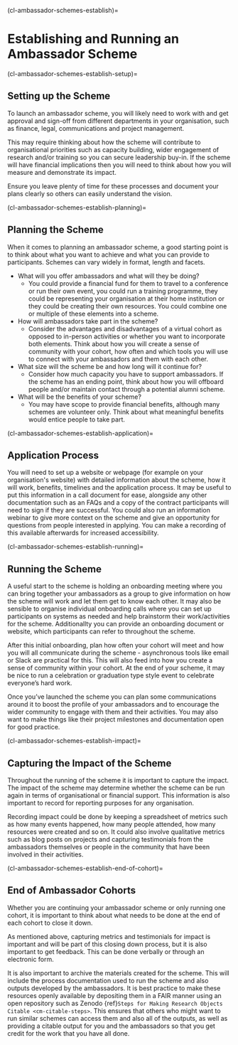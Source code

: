 (cl-ambassador-schemes-establish)=
# Establishing and Running an Ambassador Scheme 

(cl-ambassador-schemes-establish-setup)=

## Setting up the Scheme

To launch an ambassador scheme, you will likely need to work with and get approval and sign-off from different departments in your organisation, such as finance, legal, communications and project management.

This may require thinking about how the scheme will contribute to organisational priorities such as capacity building, wider engagement of research and/or training so you can secure leadership buy-in. 
If the scheme will have financial implications then you will need to think about how you will measure and demonstrate its impact. 

Ensure you leave plenty of time for these processes and document your plans clearly so others can easily understand the vision.

(cl-ambassador-schemes-establish-planning)=

## Planning the Scheme

When it comes to planning an ambassador scheme, a good starting point is to think about what you want to achieve and what you can provide to participants. 
Schemes can vary widely in format, length and facets.

* What will you offer ambassadors and what will they be doing?
    * You could provide a financial fund for them to travel to a conference or run their own event, you could run a training programme, they could be representing your organisation at their home institution or they could be creating their own resources.
      You could combine one or multiple of these elements into a scheme.
* How will ambassadors take part in the scheme? 
    * Consider the advantages and disadvantages of a virtual cohort as opposed to in-person activities or whether you want to incorporate both elements.
      Think about how you will create a sense of community with your cohort, how often and which tools you will use to connect with your ambassadors and them with each other. 
* What size will the scheme be and how long will it continue for? 
    * Consider how much capacity you have to support ambassadors.
      If the scheme has an ending point, think about how you will offboard people and/or maintain contact through a potential alumni scheme. 
* What will be the benefits of your scheme? 
    * You may have scope to provide financial benefits, although many schemes are volunteer only.
      Think about what meaningful benefits would entice people to take part.

(cl-ambassador-schemes-establish-application)=

## Application Process

You will need to set up a website or webpage (for example on your organisation's website) with detailed information about the scheme, how it will work, benefits, timelines and the application process. 
It may be useful to put this information in a call document for ease, alongside any other documentation such as an FAQs and a copy of the contract participants will need to sign if they are successful.
You could also run an information webinar to give more context on the scheme and give an opportunity for questions from people interested in applying. 
You can make a recording of this available afterwards for increased accessibility. 

(cl-ambassador-schemes-establish-running)=

## Running the Scheme

A useful start to the scheme is holding an onboarding meeting where you can bring together your ambassadors as a group to give information on how the scheme will work and let them get to know each other. 
It may also be sensible to organise individual onboarding calls where you can set up participants on systems as needed and help brainstorm their work/activities for the scheme. 
Additionallty you can provide an onboarding document or website, which participants can refer to throughout the scheme. 

After this initial onboarding, plan how often your cohort will meet and how you will all communicate during the scheme - asynchronous tools like email or Slack are practical for this. 
This will also feed into how you create a sense of community within your cohort. 
At the end of your scheme, it may be nice to run a celebration or graduation type style event to celebrate everyone’s hard work.

Once you’ve launched the scheme you can plan some communications around it to boost the profile of your ambassadors and to encourage the wider community to engage with them and their activities. 
You may also want to make things like their project milestones and documentation open for good practice. 

(cl-ambassador-schemes-establish-impact)=

## Capturing the Impact of the Scheme

Throughout the running of the scheme it is important to capture the impact. 
The impact of the scheme may determine whether the scheme can be run again in terms of organisational or financial support. 
This information is also important to record for reporting purposes for any organisation. 

Recording impact could be done by keeping a spreadsheet of metrics such as how many events happened, how many people attended, how many resources were created and so on. 
It could also involve qualitative metrics such as blog posts on projects and capturing testimonials from the ambassadors themselves or people in the community that have been involved in their activities.

(cl-ambassador-schemes-establish-end-of-cohort)=

## End of Ambassador Cohorts

Whether you are continuing your ambassador scheme or only running one cohort, it is important to think about what needs to be done at the end of each cohort to close it down.

As mentioned above, capturing metrics and testimonials for impact is important and will be part of this closing down process, but it is also important to get feedback. 
This can be done verbally or through an electronic form.

It is also important to archive the materials created for the scheme. 
This will include the process documentation used to run the scheme and also outputs developed by the ambassadors. 
It is best practice to make these resources openly available by depositing them in a FAIR manner using an open repository such as Zenodo {ref}`Steps for Making Research Objects Citable <cm-citable-steps>`.
This ensures that others who might want to run similar schemes can access them and also all of the outputs, as well as providing a citable output for you and the ambassadors so that you get credit for the work that you have all done.  



